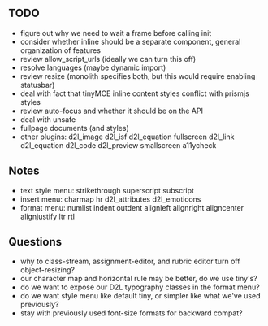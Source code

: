 ## TODO

* figure out why we need to wait a frame before calling init
* consider whether inline should be a separate component, general organization of features
* review allow_script_urls (ideally we can turn this off)
* resolve languages (maybe dynamic import)
* review resize (monolith specifies both, but this would require enabling statusbar)
* deal with fact that tinyMCE inline content styles conflict with prismjs styles
* review auto-focus and whether it should be on the API
* deal with unsafe
* fullpage documents (and styles)
* other plugins: d2l_image d2l_isf d2l_equation fullscreen d2l_link d2l_equation d2l_code d2l_preview smallscreen a11ycheck

## Notes

* text style menu: strikethrough superscript subscript
* insert menu: charmap hr d2l_attributes d2l_emoticons
* format menu: numlist indent outdent alignleft alignright aligncenter alignjustify ltr rtl

## Questions

* why to class-stream, assignment-editor, and rubric editor turn off object-resizing?
* our character map and horizontal rule may be better, do we use tiny's?
* do we want to expose our D2L typography classes in the format menu?
* do we want style menu like default tiny, or simpler like what we've used previously?
* stay with previously used font-size formats for backward compat?
